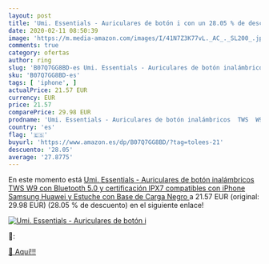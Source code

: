 ```yaml
---
layout: post
title: 'Umi. Essentials - Auriculares de botón i con un 28.05 % de descuento'
date: 2020-02-11 08:50:39
image: 'https://m.media-amazon.com/images/I/41N7Z3K77vL._AC_._SL200_.jpg'
comments: true
category: ofertas
author: ring
slug: 'B07Q7GG8BD-es Umi. Essentials - Auriculares de botón inalámbricos TWS W9...'
sku: 'B07Q7GG8BD-es'
tags: [ 'iphone', ]
actualPrice: 21.57 EUR
currency: EUR
price: 21.57
comparePrice: 29.98 EUR
prodname: 'Umi. Essentials - Auriculares de botón inalámbricos  TWS  W9 con Bluetooth 5.0 y certificación IPX7 compatibles con iPhone Samsung Huawei y Estuche con Base de Carga  Negro '
country: 'es'
flag: '🇪🇸'
buyurl: 'https://www.amazon.es/dp/B07Q7GG8BD/?tag=tolees-21'
descuento: '28.05'
average: '27.8775'
---
```


En este momento está [Umi. Essentials - Auriculares de botón inalámbricos  TWS  W9 con Bluetooth 5.0 y certificación IPX7 compatibles con iPhone Samsung Huawei y Estuche con Base de Carga  Negro ](https://www.amazon.es/dp/B07Q7GG8BD/?tag=tolees-21) a 21.57 EUR (original: 29.98 EUR) (28.05 %  de descuento) en el siguiente enlace!

[![Umi. Essentials - Auriculares de botón i](https://m.media-amazon.com/images/I/41N7Z3K77vL._AC_._SL200_.jpg)](https://www.amazon.es/dp/B07Q7GG8BD/?tag=tolees-21)

🔎:


[🛒 Aquí!!!](https://www.amazon.es/dp/B07Q7GG8BD/?tag=tolees-21)
